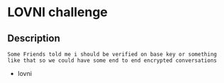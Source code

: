 # LOVNI challenge

## Description

`Some Friends told me i should be verified on base key or something like that so we could have some end to end encrypted conversations`

- lovni
